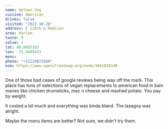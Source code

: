 ```yaml
---
name: Uptown Veg
cuisine: American
drinks: false
visited: "2021-10-28"
address: E 125th & Madison
area: Harlem
taste: 0
value: 1
lat: 40.8055163
lon: -73.9405433
menu:
phone: "+12129872660"
osm: https://www.openstreetmap.org/node/3661038140
---
```


One of those bad cases of google reviews being way off the mark. This place has tons of selections of vegan replacements to american food in bain maries like chicken drumsticks, mac n cheese and mashed potato. You pay by weight.

It costed a bit much and everything was kinda bland. The lasagna was alright.

Maybe the menu items are better? Not sure, we didn't try them.
